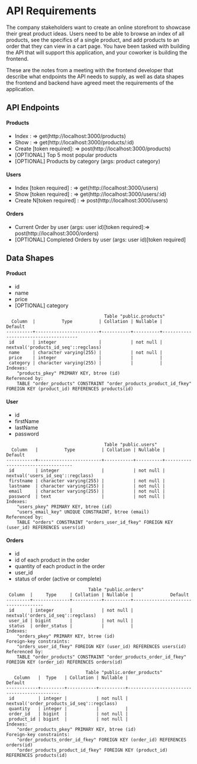 # API Requirements
The company stakeholders want to create an online storefront to showcase their great product ideas. Users need to be able to browse an index of all products, see the specifics of a single product, and add products to an order that they can view in a cart page. You have been tasked with building the API that will support this application, and your coworker is building the frontend.

These are the notes from a meeting with the frontend developer that describe what endpoints the API needs to supply, as well as data shapes the frontend and backend have agreed meet the requirements of the application. 

## API Endpoints
#### Products
- Index : => get(http://localhost:3000/products)
- Show : =>  get(http://localhost:3000/products/:id)
- Create [token required]: => post(http://localhost:3000/products)
- [OPTIONAL] Top 5 most popular products 
- [OPTIONAL] Products by category (args: product category)

#### Users
- Index [token required] : => get(http://localhost:3000/users)
- Show [token required] : => get(http://localhost:3000/users/:id)
- Create N[token required] : => post(http://localhost:3000/users)

#### Orders
- Current Order by user (args: user id)[token required]:=> post(http://localhost:3000/orders)
- [OPTIONAL] Completed Orders by user (args: user id)[token required]

## Data Shapes
#### Product
-  id
- name
- price
- [OPTIONAL] category
```
                                     Table "public.products"
  Column  |          Type          | Collation | Nullable |               Default                
----------+------------------------+-----------+----------+--------------------------------------
 id       | integer                |           | not null | nextval('products_id_seq'::regclass)
 name     | character varying(255) |           | not null | 
 price    | integer                |           |          | 
 category | character varying(255) |           |          | 
Indexes:
    "products_pkey" PRIMARY KEY, btree (id)
Referenced by:
    TABLE "order_products" CONSTRAINT "order_products_product_id_fkey" FOREIGN KEY (product_id) REFERENCES products(id)
```

#### User
- id
- firstName
- lastName
- password
```
                                     Table "public.users"
  Column   |          Type          | Collation | Nullable |              Default              
-----------+------------------------+-----------+----------+-----------------------------------
 id        | integer                |           | not null | nextval('users_id_seq'::regclass)
 firstname | character varying(255) |           | not null | 
 lastname  | character varying(255) |           | not null | 
 email     | character varying(255) |           | not null | 
 password  | text                   |           | not null | 
Indexes:
    "users_pkey" PRIMARY KEY, btree (id)
    "users_email_key" UNIQUE CONSTRAINT, btree (email)
Referenced by:
    TABLE "orders" CONSTRAINT "orders_user_id_fkey" FOREIGN KEY (user_id) REFERENCES users(id)
```

#### Orders
- id
- id of each product in the order
- quantity of each product in the order
- user_id
- status of order (active or complete)

```
                               Table "public.orders"
 Column  |     Type     | Collation | Nullable |              Default               
---------+--------------+-----------+----------+------------------------------------
 id      | integer      |           | not null | nextval('orders_id_seq'::regclass)
 user_id | bigint       |           | not null | 
 status  | order_status |           |          | 
Indexes:
    "orders_pkey" PRIMARY KEY, btree (id)
Foreign-key constraints:
    "orders_user_id_fkey" FOREIGN KEY (user_id) REFERENCES users(id)
Referenced by:
    TABLE "order_products" CONSTRAINT "order_products_order_id_fkey" FOREIGN KEY (order_id) REFERENCES orders(id)
```

```
                              Table "public.order_products"
   Column   |  Type   | Collation | Nullable |                  Default                   
------------+---------+-----------+----------+--------------------------------------------
 id         | integer |           | not null | nextval('order_products_id_seq'::regclass)
 quantity   | integer |           |          | 
 order_id   | bigint  |           | not null | 
 product_id | bigint  |           | not null | 
Indexes:
    "order_products_pkey" PRIMARY KEY, btree (id)
Foreign-key constraints:
    "order_products_order_id_fkey" FOREIGN KEY (order_id) REFERENCES orders(id)
    "order_products_product_id_fkey" FOREIGN KEY (product_id) REFERENCES products(id)
```
